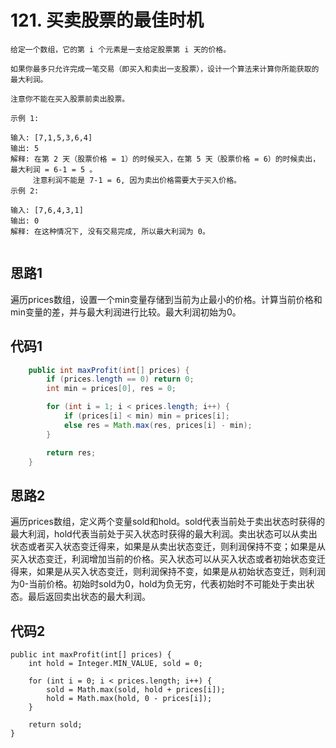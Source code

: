 # 121. 买卖股票的最佳时机
```
给定一个数组，它的第 i 个元素是一支给定股票第 i 天的价格。

如果你最多只允许完成一笔交易（即买入和卖出一支股票），设计一个算法来计算你所能获取的最大利润。

注意你不能在买入股票前卖出股票。

示例 1:

输入: [7,1,5,3,6,4]
输出: 5
解释: 在第 2 天（股票价格 = 1）的时候买入，在第 5 天（股票价格 = 6）的时候卖出，最大利润 = 6-1 = 5 。
     注意利润不能是 7-1 = 6, 因为卖出价格需要大于买入价格。
示例 2:

输入: [7,6,4,3,1]
输出: 0
解释: 在这种情况下, 没有交易完成, 所以最大利润为 0。


```

## 思路1
遍历prices数组，设置一个min变量存储到当前为止最小的价格。计算当前价格和min变量的差，并与最大利润进行比较。最大利润初始为0。

## 代码1
```java
    public int maxProfit(int[] prices) {
        if (prices.length == 0) return 0;
        int min = prices[0], res = 0;

        for (int i = 1; i < prices.length; i++) {
            if (prices[i] < min) min = prices[i];
            else res = Math.max(res, prices[i] - min);
        }

        return res;
    }
```

## 思路2
遍历prices数组，定义两个变量sold和hold。sold代表当前处于卖出状态时获得的最大利润，hold代表当前处于买入状态时获得的最大利润。卖出状态可以从卖出状态或者买入状态变迁得来，如果是从卖出状态变迁，则利润保持不变；如果是从买入状态变迁，利润增加当前的价格。买入状态可以从买入状态或者初始状态变迁得来，如果是从买入状态变迁，则利润保持不变，如果是从初始状态变迁，则利润为0-当前价格。初始时sold为0，hold为负无穷，代表初始时不可能处于卖出状态。最后返回卖出状态的最大利润。

## 代码2
```
public int maxProfit(int[] prices) {
    int hold = Integer.MIN_VALUE, sold = 0;

    for (int i = 0; i < prices.length; i++) {
        sold = Math.max(sold, hold + prices[i]);
        hold = Math.max(hold, 0 - prices[i]);
    }

    return sold;
}
```
    
    
